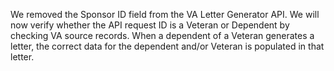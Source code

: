 We removed the Sponsor ID field from the VA Letter Generator API. We will now verify whether the API request ID is a Veteran or Dependent by checking VA source records. When a dependent of a Veteran generates a letter, the correct data for the dependent and/or Veteran is populated in that letter.
